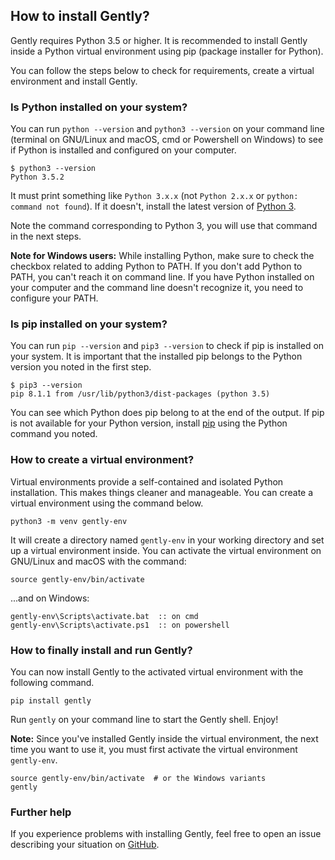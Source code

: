 ## How to install Gently?

Gently requires Python 3.5 or higher. It is recommended to install Gently inside a Python virtual environment using pip (package installer for Python).

You can follow the steps below to check for requirements, create a virtual environment and install Gently.


### Is Python installed on your system?

You can run `python --version` and `python3 --version` on your command line (terminal on GNU/Linux and macOS, cmd or Powershell on Windows) to see if Python is installed and configured on your computer.

    $ python3 --version
    Python 3.5.2

It must print something like `Python 3.x.x` (not `Python 2.x.x` or `python: command not found`). If it doesn't, install the latest version of [Python 3](https://www.python.org/downloads/ "Download Python 3").

Note the command corresponding to Python 3, you will use that command in the next steps.

**Note for Windows users:** While installing Python, make sure to check the checkbox related to adding Python to PATH. If you don't add Python to PATH, you can't reach it on command line. If you have Python installed on your computer and the command line doesn't recognize it, you need to configure your PATH.


### Is pip installed on your system?

You can run `pip --version` and `pip3 --version` to check if pip is installed on your system. It is important that the installed pip belongs to the Python version you noted in the first step.

    $ pip3 --version
    pip 8.1.1 from /usr/lib/python3/dist-packages (python 3.5)

You can see which Python does pip belong to at the end of the output. If pip is not available for your Python version, install [pip](https://pip.pypa.io/en/latest/installing/#installing-with-get-pip-py "Installing pip") using the Python command you noted.


### How to create a virtual environment?

Virtual environments provide a self-contained and isolated Python installation. This makes things cleaner and manageable. You can create a virtual environment using the command below.

    python3 -m venv gently-env

It will create a directory named `gently-env` in your working directory and set up a virtual environment inside. You can activate the virtual environment on GNU/Linux and macOS with the command:

    source gently-env/bin/activate

...and on Windows:

    gently-env\Scripts\activate.bat  :: on cmd
    gently-env\Scripts\activate.ps1  :: on powershell 


### How to finally install and run Gently?

You can now install Gently to the activated virtual environment with the following command.

    pip install gently

Run `gently` on your command line to start the Gently shell. Enjoy!

**Note:** Since you've installed Gently inside the virtual environment, the next time you want to use it, you must first activate the virtual environment `gently-env`.

    source gently-env/bin/activate  # or the Windows variants
    gently
    
    
### Further help

If you experience problems with installing Gently, feel free to open an issue describing your situation on [GitHub](https://github.com/celaleddin/gently/issues "GitHub Issues").
